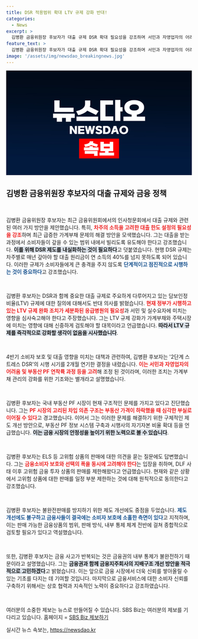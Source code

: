 ```yaml
---
title: DSR 적용범위 확대 LTV 규제 강화 반대!
categories:
  - News
excerpt: >
  김병환 금융위원장 후보자가 대출 규제 DSR 확대 필요성을 강조하며 서민과 자영업자의 어려움을 반영한 단계적 시행을 제안했습니다. 그는 부동산 PF 시장 구조 개선과 금융소비자 보호 방안에도 신중히 대응하겠다고 밝혔습니다.
feature_text: >
  김병환 금융위원장 후보자가 대출 규제 DSR 확대 필요성을 강조하며 서민과 자영업자의 어려움을 반영한 단계적 시행을 제안했습니다. 그는 부동산 PF 시장 구조 개선과 금융소비자 보호 방안에도 신중히 대응하겠다고 밝혔습니다.
image: '/assets/img/newsdao_breakingnews.jpg'
---
```


<p><img src="/assets/img/newsdao_breakingnews.jpg" alt="ontimetimes 속보" /></p>

<h2 data-ke-size="size26">김병환 금융위원장 후보자의 대출 규제와 금융 정책</h2>

<p data-ke-size="size16">&nbsp;</p>

<p>김병환 금융위원장 후보자는 최근 금융위원회에서의 인사청문회에서 대출 규제와 관련된 여러 가지 방안을 제안했습니다. 특히, <b><span style="color: #ee2323;">차주의 소득을 고려한 대출 한도 설정의 필요성을 강조</span></b>하며 최근 급증한 가계부채 문제의 해결 방안을 모색했습니다. 그는 대출을 받는 과정에서 소비자들이 갚을 수 있는 범위 내에서 빌리도록 유도해야 한다고 강조했습니다. <b><span style="background-color: #21538527;">이를 위해 DSR 제도를 내실화하는 것이 필요하다</span></b>고 덧붙였습니다. 현행 DSR 규제는 차주별로 매년 갚아야 할 대출 원리금이 연 소득의 40%를 넘지 못하도록 되어 있습니다. 이러한 규제가 소비자들에게 큰 충격을 주지 않도록 <b><span style="color: #1a5490;">단계적이고 점진적으로 시행하는 것이 중요하다</span></b>고 강조했습니다.</p>

<p data-ke-size="size16">&nbsp;</p>

<p>김병환 후보자는 DSR과 함께 중요한 대출 규제로 주요하게 다루어지고 있는 담보인정비율(LTV) 규제에 대한 질의에 대해서도 반대 의사를 밝혔습니다. <b><span style="color: #ee2323;">현재 정부가 시행하고 있는 LTV 규제 완화 조치가 세분화된 응급병원의 필요성</span></b>과 서민 및 실수요자에 미치는 영향을 심사숙고해야 한다고 주장했습니다. 그는 LTV 규제 강화가 가계부채와 주택시장에 미치는 영향에 대해 신중하게 검토해야 할 대목이라고 언급했습니다. <b><span style="background-color: #21538527;">따라서 LTV 규제를 즉각적으로 강화할 생각이 없음을 시사했습니다</span></b>. </p>

<p data-ke-size="size16">&nbsp;</p>

<p>4반기 소비자 보호 및 대출 영향을 미치는 대책과 관련하여, 김병환 후보자는 '2단계 스트레스 DSR'의 시행 시기를 2개월 연기한 결정을 내렸습니다. <b><span style="color: #ee2323;">이는 서민과 자영업자의 어려움 및 부동산 PF 연착륙 과정 등을 고려</span></b>해 조정 된 것이라며, 이러한 조치는 가계부채 관리의 강화를 위한 기조와는 별개라고 설명했습니다. </p>

<p data-ke-size="size16">&nbsp;</p>

<p>김병환 후보자는 국내 부동산 PF 시장이 현재 구조적인 문제를 가지고 있다고 진단했습니다. 그는 <b><span style="color: #ee2323;">PF 시장의 고리된 차입 의존 구조는 부동산 가격이 하락했을 때 심각한 부실로 이어질 수 있다</span></b>고 경고했습니다. 이어서 그는 이러한 문제를 해결하기 위한 구체적인 제도 개선 방안으로, 부동산 PF 정보 시스템 구축과 시행사의 자기자본 비율 확대 등을 언급했습니다. <b><span style="background-color: #21538527;">이는 금융 시장의 안정성을 높이기 위한 노력으로 볼 수 있습니다</span></b>.</p>

<p data-ke-size="size16">&nbsp;</p>

<p>김병환 후보자는 ELS 등 고위험 상품의 판매에 대한 의견을 묻는 질문에도 답변했습니다. 그는 <b><span style="color: #ee2323;">금융소비자 보호와 선택의 폭을 동시에 고려해야 한다</span></b>는 입장을 취하며, DLF 사태 이후 고위험 금융 투자 상품의 판매를 제한해왔다고 언급했습니다. 현재와 같은 상황에서 고위험 상품에 대한 판매를 일정 부분 제한하는 것에 대해 원칙적으로 동의한다고 강조했습니다.</p>

<p data-ke-size="size16">&nbsp;</p>

<p>김병환 후보자는 불완전판매를 방지하기 위한 제도 개선에도 중점을 두었습니다. <b><span style="color: #1a5490;">제도 개선에도 불구하고 금융사들이 결국에는 소비자 보호에 소홀한 측면이 있다</span></b>고 지적하며, 이는 판매 가능한 금융상품의 범위, 판매 방식, 내부 통제 체계 전반에 걸쳐 종합적으로 검토할 필요가 있다고 역설했습니다. </p>

<p data-ke-size="size16">&nbsp;</p>

<p>또한, 김병환 후보자는 금융 사고가 반복되는 것은 금융권의 내부 통제가 불완전하기 때문이라고 설명했습니다. 그는 <b><span style="background-color: #21538527;">금융권과 함께 금융지주회사의 지배구조 개선 방안을 적극적으로 고민하겠다</span></b>고 밝혔습니다. 이는 앞으로 금융 시장에서 더욱 신뢰를 쌓아올릴 수 있는 기초를 다지는 데 기여할 것입니다. 마지막으로 금융서비스에 대한 소비자 신뢰를 구축하기 위해서는 상호 협력과 지속적인 노력이 중요하다고 강조하였습니다.</p>

<p data-ke-size="size16">&nbsp;</p>

<p>여러분의 소중한 제보는 뉴스로 만들어질 수 있습니다. SBS Biz는 여러분의 제보를 기다리고 있습니다. 홈페이지 = <a href="https://url.kr/9pghjn">SBS Biz 제보하기</a></p>
실시간 뉴스 속보는, <a href="https://newsdao.kr" rel="dofollow">https://newsdao.kr</a>


